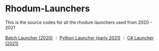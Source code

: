 # Rhodum-Launchers
This is the source codes for all the rhodum launchers used from 2020 - 2021

[Batch Launcher (2020)](https://github.com/Rhodum/Rhodum-Launchers/tree/Batch-Launcher) ︱
[Python Launcher (early 2021)](https://github.com/Rhodum/Rhodum-Launchers/tree/Python-Launcher) ︱
[C# Launcher (2021)](https://github.com/Rhodum/Rhodum-Launchers/tree/C%23-launcher)
